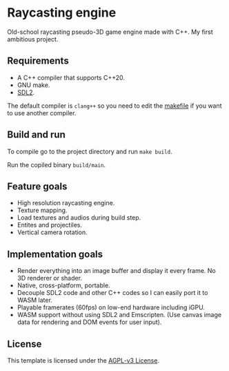 # Raycasting engine

Old-school raycasting pseudo-3D game engine made with C++. My first ambitious project.

## Requirements

- A C++ compiler that supports C++20.
- GNU make.
- [SDL2](https://www.libsdl.org/download-2.0.php).

The default compiler is `clang++` so you need to edit the [makefile](makefile)
if you want to use another compiler.

## Build and run

To compile go to the project directory and run `make build`.

Run the copiled binary `build/main`.

## Feature goals

 - High resolution raycasting engine.
 - Texture mapping.
 - Load textures and audios during build step.
 - Entites and projectiles.
 - Vertical camera rotation.

## Implementation goals

 - Render everything into an image buffer and display it every frame. No 3D
   renderer or shader.
 - Native, cross-platform, portable.
 - Decouple SDL2 code and other C++ codes so I can easily port it to WASM
   later.
 - Playable framerates (60fps) on low-end hardware including iGPU.
 - WASM support without using SDL2 and Emscripten. (Use canvas image data for
   rendering and DOM events for user input).

## License

This template is licensed under the [AGPL-v3 License](LICENSE).

